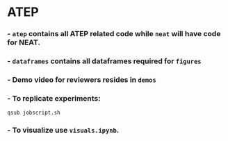 # ATEP

### - `atep` contains all ATEP related code while `neat` will have code for NEAT.

### - `dataframes` contains all dataframes required for `figures`

### - Demo video for reviewers resides in `demos`

### - To replicate experiments:

```
qsub jobscript.sh
```

### - To visualize use `visuals.ipynb`.
